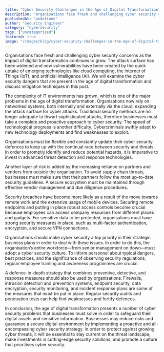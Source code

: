 ```yaml
---
title: "Cyber Security Challenges in the Age of Digital Transformation"
description: "Organisations face fresh and challenging cyber security concerns as the impact of digital transformation continues to grow. The attack surface has been widened ..."
publishedAt: "undefined"
author: "Security Engineer"
category: "cybersecurity"
tags: ["Uncategorised"]
featured: true
image: "/images/blog/cyber-security-challenges-in-the-age-of-digital-transformation-featured.webp"
---
```


Organisations face fresh and challenging cyber security concerns as the impact of digital transformation continues to grow. The attack surface has been widened and new vulnerabilities have been created by the quick uptake of emerging technologies like cloud computing, the Internet of Things (IoT), and artificial intelligence (AI). We will examine the cyber security dangers that are present in the age of digital transformation and discuss mitigation techniques in this post.

The complexity of IT environments has grown, which is one of the major problems in the age of digital transformation. Organisations now rely on networked systems, both internally and externally via the cloud, expanding the attack surface for cyber attacks. Traditional security methods are no longer adequate to thwart sophisticated attacks, therefore businesses must take a complete and proactive approach to cyber security. The speed of technological progress is another difficulty. Cybercriminals swiftly adapt to new technology deployments and find weaknesses to exploit.

Organisations must be flexible and constantly update their cyber security defences to keep up with the continual race between security and threats. In order to promptly identify and reduce potential hazards, it is imperative to invest in advanced threat detection and response technologies.

Another layer of risk is added by the increasing reliance on partners and vendors from outside the organisation. To avoid supply chain threats, businesses must make sure that their partners follow the most up-to-date security guidelines. A secure ecosystem must be maintained through effective vendor management and due diligence procedures.

Security breaches have become more likely as a result of the move towards remote work and the extensive usage of mobile devices. Securing remote endpoints and putting in place robust access controls become crucial because employees can access company resources from different places and gadgets. For sensitive data to be protected, organisations must have strong security measures in place, such as multi-factor authentication, encryption, and secure VPN connections.

Organisations should make cyber security a top priority in their strategic business plans in order to deal with these issues. In order to do this, the organisation’s entire workforce—from senior management on down—must adopt a cyber security culture. To inform personnel about typical dangers, best practices, and the significance of observing security regulations, regular employee training and awareness programmes are crucial.

A defence-in-depth strategy that combines preventive, detective, and response measures should also be used by organisations. Firewalls, intrusion detection and prevention systems, endpoint security, data encryption, security monitoring, and incident response plans are some of the measures that must be put in place. Regular security audits and penetration tests can help find weaknesses and fortify defences.

In conclusion, the age of digital transformation presents a number of cyber security problems that businesses must solve in order to safeguard their digital assets and sensitive information. Businesses may reduce risks and guarantee a secure digital environment by implementing a proactive and all-encompassing cyber security strategy. In order to protect against growing cyber threats, it will be essential to stay current on the threat landscape, make investments in cutting-edge security solutions, and promote a culture that prioritises cyber security.
